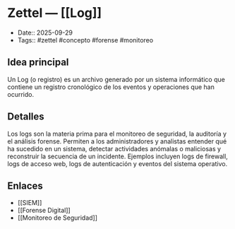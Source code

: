 # Zettel — [[Log]]

- Date:: 2025-09-29
- Tags:: #zettel #concepto #forense #monitoreo

## Idea principal
Un Log (o registro) es un archivo generado por un sistema informático que contiene un registro cronológico de los eventos y operaciones que han ocurrido.

## Detalles
Los logs son la materia prima para el monitoreo de seguridad, la auditoría y el análisis forense. Permiten a los administradores y analistas entender qué ha sucedido en un sistema, detectar actividades anómalas o maliciosas y reconstruir la secuencia de un incidente. Ejemplos incluyen logs de firewall, logs de acceso web, logs de autenticación y eventos del sistema operativo.

## Enlaces
- [[SIEM]]
- [[Forense Digital]]
- [[Monitoreo de Seguridad]]